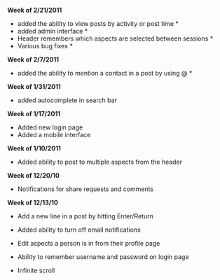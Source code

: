 **Week of 2/21/2011**

* added the ability to view posts by activity or post time *
* added admin interface *
* Header remembers which aspects are selected between sessions * 
* Various bug fixes *

**Week of 2/7/2011**

* added the ability to mention a contact in a post by using @ *

**Week of 1/31/2011**

* added autocomplete in search bar

**Week of 1/17/2011**

* Added new login page
* Added a mobile interface

**Week of 1/10/2011**

* Added ability to post to multiple aspects from the header

**Week of 12/20/10**

* Notifications for share requests and comments

**Week of 12/13/10**
 
* Add a new line in a post by hitting Enter/Return

* Added ability to turn off email notifications

* Edit aspects a person is in from their profile page

* Ability to remember username and password on login page

* Infinite scroll
